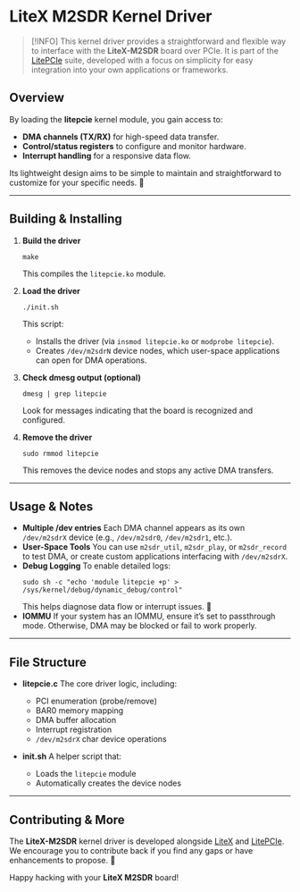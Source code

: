 # LiteX M2SDR Kernel Driver

> [!INFO]
> This kernel driver provides a straightforward and flexible way to interface with the **LiteX-M2SDR** board over PCIe. It is part of the [LitePCIe](https://github.com/enjoy-digital/litepcie) suite, developed with a focus on simplicity for easy integration into your own applications or frameworks.

## Overview

By loading the **litepcie** kernel module, you gain access to:
- **DMA channels (TX/RX)** for high-speed data transfer.
- **Control/status registers** to configure and monitor hardware.
- **Interrupt handling** for a responsive data flow.

Its lightweight design aims to be simple to maintain and straightforward to customize for your specific needs. 🚀

---

## Building & Installing

1. **Build the driver**
   ~~~~
   make
   ~~~~
   This compiles the `litepcie.ko` module.

2. **Load the driver**
   ~~~~
   ./init.sh
   ~~~~
   This script:
   - Installs the driver (via `insmod litepcie.ko` or `modprobe litepcie`).
   - Creates `/dev/m2sdrN` device nodes, which user-space applications can open for DMA operations.

3. **Check dmesg output (optional)**
   ~~~~
   dmesg | grep litepcie
   ~~~~
   Look for messages indicating that the board is recognized and configured.

4. **Remove the driver**
   ~~~~
   sudo rmmod litepcie
   ~~~~
   This removes the device nodes and stops any active DMA transfers.

---

## Usage & Notes

- **Multiple /dev entries**
  Each DMA channel appears as its own `/dev/m2sdrX` device (e.g., `/dev/m2sdr0`, `/dev/m2sdr1`, etc.).
- **User-Space Tools**
  You can use `m2sdr_util`, `m2sdr_play`, or `m2sdr_record` to test DMA, or create custom applications interfacing with `/dev/m2sdrX`.
- **Debug Logging**
  To enable detailed logs:
  ~~~~
  sudo sh -c "echo 'module litepcie +p' > /sys/kernel/debug/dynamic_debug/control"
  ~~~~
  This helps diagnose data flow or interrupt issues. 🔎
- **IOMMU**
  If your system has an IOMMU, ensure it’s set to passthrough mode. Otherwise, DMA may be blocked or fail to work properly.

---

## File Structure

- **litepcie.c**
  The core driver logic, including:
  - PCI enumeration (probe/remove)
  - BAR0 memory mapping
  - DMA buffer allocation
  - Interrupt registration
  - `/dev/m2sdrX` char device operations

- **init.sh**
  A helper script that:
  - Loads the `litepcie` module
  - Automatically creates the device nodes

---

## Contributing & More

The **LiteX-M2SDR** kernel driver is developed alongside [LiteX](https://github.com/enjoy-digital/litex) and [LitePCIe](https://github.com/enjoy-digital/litepcie). We encourage you to contribute back if you find any gaps or have enhancements to propose. 🤗

Happy hacking with your **LiteX M2SDR** board!
